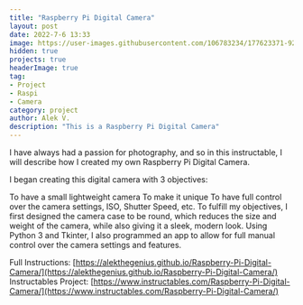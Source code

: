 ```yaml
---
title: "Raspberry Pi Digital Camera"
layout: post
date: 2022-7-6 13:33
image: https://user-images.githubusercontent.com/106783234/177623371-92b9ad87-6a2a-4184-95f1-b942cc615839.png
hidden: true
projects: true
headerImage: true
tag:
- Project
- Raspi
- Camera
category: project
author: Alek V.
description: "This is a Raspberry Pi Digital Camera"
---
```


I have always had a passion for photography, and so in this instructable, I will describe how I created my own Raspberry Pi Digital Camera.

I began creating this digital camera with 3 objectives:

To have a small lightweight camera
To make it unique
To have full control over the camera settings, ISO, Shutter Speed, etc.
To fulfill my objectives, I first designed the camera case to be round, which reduces the size and weight of the camera, while also giving it a sleek, modern look. Using Python 3 and Tkinter, I also programmed an app to allow for full manual control over the camera settings and features.

Full Instructions: [https://alekthegenius.github.io/Raspberry-Pi-Digital-Camera/](https://alekthegenius.github.io/Raspberry-Pi-Digital-Camera/) \
Instructables Project: [https://www.instructables.com/Raspberry-Pi-Digital-Camera/](https://www.instructables.com/Raspberry-Pi-Digital-Camera/)
